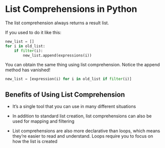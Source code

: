# List Comprehensions in Python

The list comprehension always returns a result list.

If you used to do it like this:

```py
new_list = []
for i in old_list:
    if filter(i):
        new_list.append(expressions(i))
```

You can obtain the same thing using list comprehension. Notice the append method has vanished!

```py
new_list = [expression(i) for i in old_list if filter(i)]
```

## Benefits of Using List Comprehension

* It’s a single tool that you can use in many different situations

* In addition to standard list creation, list comprehensions can also be used for mapping and filtering

* List comprehensions are also more declarative than loops, which means they’re easier to read and understand. Loops require you to focus on how the list is created
